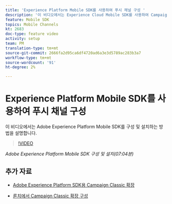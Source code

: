 ```yaml
---
title: 'Experience Platform Mobile SDK를 사용하여 푸시 채널 구성 '
description: '이 비디오에서는 Experience Cloud Mobile SDK를 사용하여 Campaign Classic용 푸시 채널을 구성하는 방법에 대해 설명합니다. '
feature: Mobile SDK
topics: Mobile Channels
kt: 2683
doc-type: feature video
activity: setup
team: PM
translation-type: tm+mt
source-git-commit: 2666fa2d95ca6df4720ad6a3e3d5789ac283b3a7
workflow-type: tm+mt
source-wordcount: '91'
ht-degree: 2%

---
```



# Experience Platform Mobile SDK를 사용하여 푸시 채널 구성

이 비디오에서는 Adobe Experience Platform Mobile SDK를 구성 및 설치하는 방법을 설명합니다.

>[!VIDEO](https://video.tv.adobe.com/v/27699?quality=12)

*Adobe Experience Platform Mobile SDK 구성 및 설치(07:04분)*

## 추가 자료

* [Adobe Experience Platform SDK용 Campaign Classic 확장](https://helpx-internal.corp.adobe.com/content/help/en/campaign/kb/acc-aep-extension.html)

* [론치에서 Campaign Classic 확장 구성](https://aep-sdks.gitbook.io/docs/using-mobile-extensions/adobe-campaignclassic)
